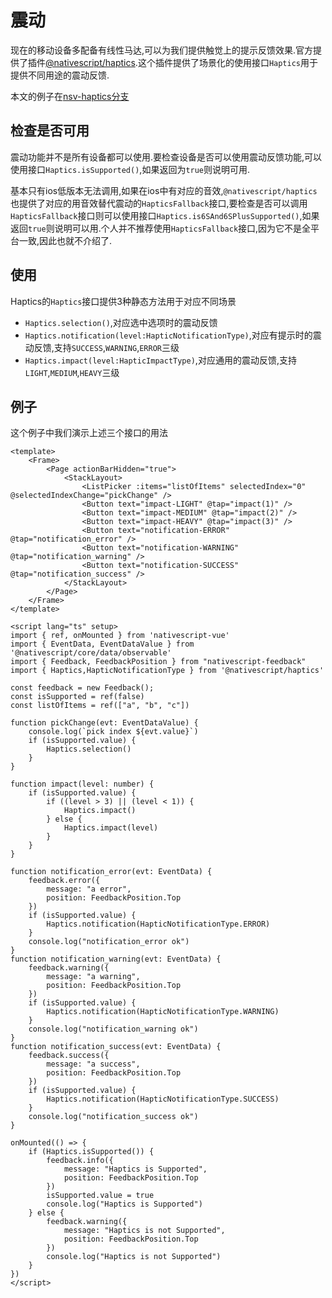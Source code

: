 # 震动

现在的移动设备多配备有线性马达,可以为我们提供触觉上的提示反馈效果.官方提供了插件[@nativescript/haptics](https://docs.nativescript.org/plugins/haptics).这个插件提供了场景化的使用接口`Haptics`用于提供不同用途的震动反馈.

本文的例子在[nsv-haptics分支](https://github.com/hsz1273327/TutorialForFront-EndWeb/tree/nsv-haptics)

## 检查是否可用

震动功能并不是所有设备都可以使用.要检查设备是否可以使用震动反馈功能,可以使用接口`Haptics.isSupported()`,如果返回为`true`则说明可用.

基本只有ios低版本无法调用,如果在ios中有对应的音效,`@nativescript/haptics`也提供了对应的用音效替代震动的`HapticsFallback`接口,要检查是否可以调用`HapticsFallback`接口则可以使用接口`Haptics.is6SAnd6SPlusSupported()`,如果返回`true`则说明可以用.个人并不推荐使用`HapticsFallback`接口,因为它不是全平台一致,因此也就不介绍了.

## 使用

Haptics的`Haptics`接口提供3种静态方法用于对应不同场景

+ `Haptics.selection()`,对应选中选项时的震动反馈
+ `Haptics.notification(level:HapticNotificationType)`,对应有提示时的震动反馈,支持`SUCCESS`,`WARNING`,`ERROR`三级
+ `Haptics.impact(level:HapticImpactType)`,对应通用的震动反馈,支持`LIGHT`,`MEDIUM`,`HEAVY`三级

## 例子

这个例子中我们演示上述三个接口的用法

```vue
<template>
    <Frame>
        <Page actionBarHidden="true">
            <StackLayout>
                <ListPicker :items="listOfItems" selectedIndex="0" @selectedIndexChange="pickChange" />
                <Button text="impact-LIGHT" @tap="impact(1)" />
                <Button text="impact-MEDIUM" @tap="impact(2)" />
                <Button text="impact-HEAVY" @tap="impact(3)" />
                <Button text="notification-ERROR" @tap="notification_error" />
                <Button text="notification-WARNING" @tap="notification_warning" />
                <Button text="notification-SUCCESS" @tap="notification_success" />
            </StackLayout>
        </Page>
    </Frame>
</template>

<script lang="ts" setup>
import { ref, onMounted } from 'nativescript-vue'
import { EventData, EventDataValue } from '@nativescript/core/data/observable'
import { Feedback, FeedbackPosition } from "nativescript-feedback"
import { Haptics,HapticNotificationType } from '@nativescript/haptics'

const feedback = new Feedback();
const isSupported = ref(false)
const listOfItems = ref(["a", "b", "c"])

function pickChange(evt: EventDataValue) {
    console.log(`pick index ${evt.value}`)
    if (isSupported.value) {
        Haptics.selection()
    }
}

function impact(level: number) {
    if (isSupported.value) {
        if ((level > 3) || (level < 1)) {
            Haptics.impact()
        } else {
            Haptics.impact(level)
        }
    }
}

function notification_error(evt: EventData) {
    feedback.error({
        message: "a error",
        position: FeedbackPosition.Top
    })
    if (isSupported.value) {
        Haptics.notification(HapticNotificationType.ERROR)
    }
    console.log("notification_error ok")
}
function notification_warning(evt: EventData) {
    feedback.warning({
        message: "a warning",
        position: FeedbackPosition.Top
    })
    if (isSupported.value) {
        Haptics.notification(HapticNotificationType.WARNING)
    }
    console.log("notification_warning ok")
}
function notification_success(evt: EventData) {
    feedback.success({
        message: "a success",
        position: FeedbackPosition.Top
    })
    if (isSupported.value) {
        Haptics.notification(HapticNotificationType.SUCCESS)
    }
    console.log("notification_success ok")
}

onMounted(() => {
    if (Haptics.isSupported()) {
        feedback.info({
            message: "Haptics is Supported",
            position: FeedbackPosition.Top
        })
        isSupported.value = true
        console.log("Haptics is Supported")
    } else {
        feedback.warning({
            message: "Haptics is not Supported",
            position: FeedbackPosition.Top
        })
        console.log("Haptics is not Supported")
    }
})
</script>
```